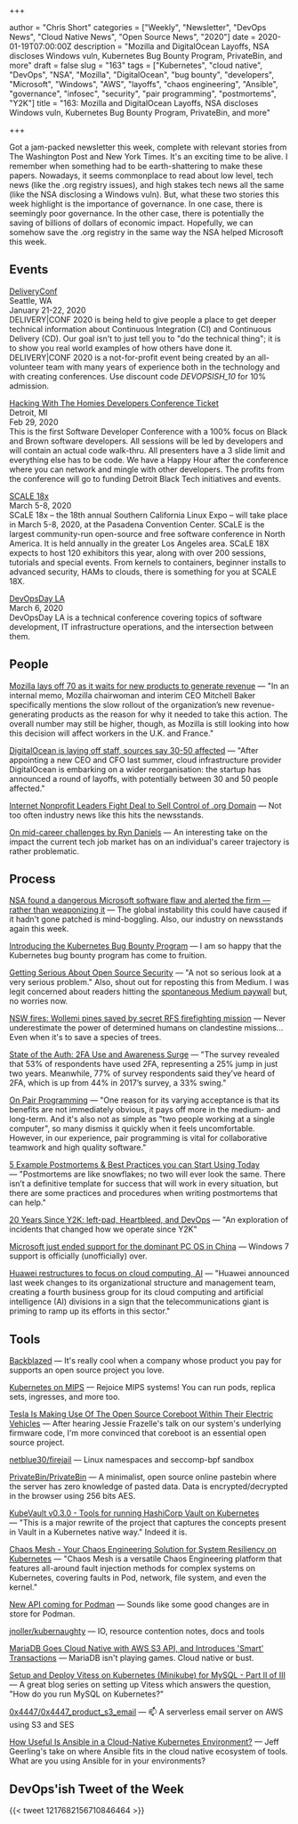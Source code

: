 +++

author = "Chris Short"
categories = ["Weekly", "Newsletter", "DevOps News", "Cloud Native News", "Open Source News", "2020"]
date = 2020-01-19T07:00:00Z
description = "Mozilla and DigitalOcean Layoffs, NSA discloses Windows vuln, Kubernetes Bug Bounty Program, PrivateBin, and more"
draft = false
slug = "163"
tags = ["Kubernetes", "cloud native", "DevOps", "NSA", "Mozilla", "DigitalOcean", "bug bounty", "developers", "Microsoft", "Windows", "AWS", "layoffs", "chaos engineering", "Ansible", "governance", "infosec", "security", "pair programming", "postmortems", "Y2K"]
title = "163: Mozilla and DigitalOcean Layoffs, NSA discloses Windows vuln, Kubernetes Bug Bounty Program, PrivateBin, and more"

+++

Got a jam-packed newsletter this week, complete with relevant stories from The Washington Post and New York Times. It's an exciting time to be alive. I remember when something had to be earth-shattering to make these papers. Nowadays, it seems commonplace to read about low level, tech news (like the .org registry issues), and high stakes tech news all the same (like the NSA disclosing a Windows vuln). But, what these two stories this week highlight is the importance of governance. In one case, there is seemingly poor governance. In the other case, there is potentially the saving of billions of dollars of economic impact. Hopefully, we can somehow save the .org registry in the same way the NSA helped Microsoft this week.

## Events

[DeliveryConf](https://www.deliveryconf.com/)  
Seattle, WA  
January 21-22, 2020  
DELIVERY|CONF 2020 is being held to give people a place to get deeper technical information about Continuous Integration (CI) and Continuous Delivery (CD). Our goal isn't to just tell you to "do the technical thing"; it is to show you real world examples of how others have done it. DELIVERY|CONF 2020 is a not-for-profit event being created by an all-volunteer team with many years of experience both in the technology and with creating conferences. Use discount code *DEVOPSISH_10* for 10% admission.

[Hacking With The Homies Developers Conference Ticket](https://www.eventbrite.com/e/hacking-with-the-homies-developers-conference-tickets-83203845943)  
Detroit, MI  
Feb 29, 2020  
This is the first Software Developer Conference with a 100% focus on Black and Brown software developers. All sessions will be led by developers and will contain an actual code walk-thru. All presenters have a 3 slide limit and everything else has to be code. We have a Happy Hour after the conference where you can network and mingle with other developers. The profits from the conference will go to funding Detroit Black Tech initiatives and events.

[SCALE 18x](https://www.socallinuxexpo.org)  
March 5-8, 2020  
SCaLE 18x – the 18th annual Southern California Linux Expo – will take place in March 5-8, 2020, at the Pasadena Convention Center. SCaLE is the largest community-run open-source and free software conference in North America. It is held annually in the greater Los Angeles area. SCaLE 18X expects to host 120 exhibitors this year, along with over 200 sessions, tutorials and special events. From kernels to containers, beginner installs to advanced security, HAMs to clouds, there is something for you at SCALE 18X.

[DevOpsDay LA](https://devopsdays.org/events/2020-los-angeles/)  
March 6, 2020  
DevOpsDay LA is a technical conference covering topics of software development, IT infrastructure operations, and the intersection between them.

## People

[Mozilla lays off 70 as it waits for new products to generate revenue](https://techcrunch.com/2020/01/15/mozilla-lays-off-70-as-it-waits-for-subscription-products-to-generate-revenue/) — "In an internal memo, Mozilla chairwoman and interim CEO Mitchell Baker specifically mentions the slow rollout of the organization’s new revenue-generating products as the reason for why it needed to take this action. The overall number may still be higher, though, as Mozilla is still looking into how this decision will affect workers in the U.K. and France."

[DigitalOcean is laying off staff, sources say 30-50 affected](https://techcrunch.com/2020/01/17/digitalocean-layoffs/) — "After appointing a new CEO and CFO last summer, cloud infrastructure provider DigitalOcean is embarking on a wider reorganisation: the startup has announced a round of layoffs, with potentially between 30 and 50 people affected."

[Internet Nonprofit Leaders Fight Deal to Sell Control of .org Domain](https://www.nytimes.com/reuters/2020/01/10/technology/09reuters-internet-domain-sale.html) — Not too often industry news like this hits the newsstands.

[On mid-career challenges by Ryn Daniels](https://www.ryn.works/blog/on-mid-career-challenges) — An interesting take on the impact the current tech job market has on an individual's career trajectory is rather problematic.

## Process

[NSA found a dangerous Microsoft software flaw and alerted the firm — rather than weaponizing it](https://www.washingtonpost.com/national-security/nsa-found-a-dangerous-microsoft-software-flaw-and-alerted-the-firm--rather-than-weaponize-it/2020/01/14/f024c926-3679-11ea-bb7b-265f4554af6d_story.html) — The global instability this could have caused if it hadn't gone patched is mind-boggling. Also, our industry on newsstands again this week.

[Introducing the Kubernetes Bug Bounty Program](https://www.cncf.io/blog/2020/01/14/introducing-the-kubernetes-bug-bounty-program/) — I am so happy that the Kubernetes bug bounty program has come to fruition.

[Getting Serious About Open Source Security](https://cd.foundation/blog/2020/01/15/getting-serious-about-open-source-security/) — "A not so serious look at a very serious problem." Also, shout out for reposting this from Medium. I was legit concerned about readers hitting the [spontaneous Medium paywall](https://nomedium.dev) but, no worries now.

[NSW fires: Wollemi pines saved by secret RFS firefighting mission](https://www.smh.com.au/environment/conservation/incredible-secret-firefighting-mission-saves-famous-dinosaur-trees-20200115-p53rom.html) — Never underestimate the power of determined humans on clandestine missions... Even when it's to save a species of trees.

[State of the Auth: 2FA Use and Awareness Surge](https://duo.com/blog/2fa-use-and-awareness-surge) — "The survey revealed that 53% of respondents have used 2FA, representing a 25% jump in just two years. Meanwhile, 77% of survey respondents said they’ve heard of 2FA, which is up from 44% in 2017’s survey, a 33% swing."

[On Pair Programming](https://martinfowler.com/articles/on-pair-programming.html) — "One reason for its varying acceptance is that its benefits are not immediately obvious, it pays off more in the medium- and long-term. And it's also not as simple as "two people working at a single computer", so many dismiss it quickly when it feels uncomfortable. However, in our experience, pair programming is vital for collaborative teamwork and high quality software."

[5 Example Postmortems & Best Practices you can Start Using Today](https://www.blameless.com/5-best-practices-nailing-postmortems/) — "Postmortems are like snowflakes; no two will ever look the same. There isn’t a definitive template for success that will work in every situation, but there are some practices and procedures when writing postmortems that can help."

[20 Years Since Y2K: left-pad, Heartbleed, and DevOps](https://www.transposit.com/blog/2020.01.15-left-pad-heartbleed-and-devops/) — "An exploration of incidents that changed how we operate since Y2K"

[Microsoft just ended support for the dominant PC OS in China](https://www.abacusnews.com/china-tech-city/microsoft-just-ended-support-dominant-pc-os-china/article/3045984) — Windows 7 support is officially (unofficially) over.

[Huawei restructures to focus on cloud computing, AI](https://technode.com/2020/01/14/huawei-makes-changes-to-organizational-structure-highlighting-cloud-computing-ai/) — "Huawei announced last week changes to its organizational structure and management team, creating a fourth business group for its cloud computing and artificial intelligence (AI) divisions in a sign that the telecommunications giant is priming to ramp up its efforts in this sector."

## Tools

[Backblazed](https://daniel.haxx.se/blog/2020/01/14/backblazed/) — It's really cool when a company whose product you pay for supports an open source project you love.

[Kubernetes on MIPS](https://kubernetes.io/blog/2020/01/15/kubernetes-on-mips/) — Rejoice MIPS systems! You can run pods, replica sets, ingresses, and more too.

[Tesla Is Making Use Of The Open Source Coreboot Within Their Electric Vehicles](https://www.phoronix.com/scan.php?page=news_item&px=Tesla-Uses-Coreboot) — After hearing Jessie Frazelle's talk on our system's underlying firmware code, I'm more convinced that coreboot is an essential open source project.

[netblue30/firejail](https://github.com/netblue30/firejail) — Linux namespaces and seccomp-bpf sandbox

[PrivateBin/PrivateBin](https://github.com/PrivateBin/PrivateBin) — A minimalist, open source online pastebin where the server has zero knowledge of pasted data. Data is encrypted/decrypted in the browser using 256 bits AES.

[KubeVault v0.3.0 - Tools for running HashiCorp Vault on Kubernetes](https://blog.byte.builders/post/kubevault-v0.3.0/) — "This is a major rewrite of the project that captures the concepts present in Vault in a Kubernetes native way." Indeed it is.

[Chaos Mesh - Your Chaos Engineering Solution for System Resiliency on Kubernetes](https://pingcap.com/blog/chaos-mesh-your-chaos-engineering-solution-for-system-resiliency-on-kubernetes/) — "Chaos Mesh is a versatile Chaos Engineering platform that features all-around fault injection methods for complex systems on Kubernetes, covering faults in Pod, network, file system, and even the kernel."

[New API coming for Podman](https://podman.io/releases/2020/01/17/podman-new-api.html) — Sounds like some good changes are in store for Podman.

[jnoller/kubernaughty](https://github.com/jnoller/kubernaughty) — IO, resource contention notes, docs and tools

[MariaDB Goes Cloud Native with AWS S3 API, and Introduces 'Smart' Transactions](https://thenewstack.io/mariadb-goes-cloud-native-with-aws-s3-api-and-introduces-smart-transactions/) — MariaDB isn't playing games. Cloud native or bust.

[Setup and Deploy Vitess on Kubernetes (Minikube) for MySQL - Part II of III](https://www.percona.com/blog/2020/01/14/setup-and-deploy-vitess-on-kubernetes-minikube-for-mysql-part-ii-of-iii/) — A great blog series on setting up Vitess which answers the question, "How do you run MySQL on Kubernetes?"

[0x4447/0x4447_product_s3_email](https://github.com/0x4447/0x4447_product_s3_email) — 📫 A serverless email server on AWS using S3 and SES

[How Useful Is Ansible in a Cloud-Native Kubernetes Environment?](https://www.ansible.com/blog/how-useful-is-ansible-in-a-cloud-native-kubernetes-environment) — Jeff Geerling's take on where Ansible fits in the cloud native ecosystem of tools. What are you using Ansible for in your environments?

## DevOps'ish Tweet of the Week

{{< tweet 1217682156710846464 >}}
